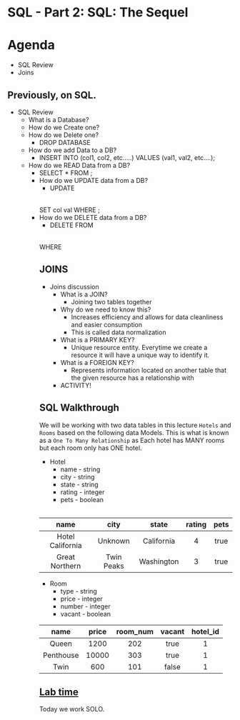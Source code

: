 # SQL - Part 2: SQL: The Sequel
# Agenda
- SQL Review
- Joins 

## Previously, on SQL.
- SQL Review
    - What is a Database?
    - How do we Create one?
    - How do we Delete one?
      - DROP DATABASE <nameofdatabase>
    - How do we add Data to a DB?
      - INSERT INTO <db> (col1, col2, etc.....) VALUES (val1, val2, etc....);
    - How do we READ Data from a DB?
      - SELECT * FROM <table>;
    - How do we UPDATE data from a DB?
      - UPDATE <table> SET col val WHERE <condition>; 
    - How do we DELETE data from a DB?
      - DELETE FROM <table> WHERE <condition>
## JOINS 
- Joins discussion
    - What is a JOIN?
      - Joining two tables together
    - Why do we need to know this?
      - Increases efficiency and allows for data cleanliness and easier consumption
      - This is called data normalization
    - What is a PRIMARY KEY?
      - Unique resource entity. Everytime we create a resource it will have a unique way to identify it.
    - What is a FOREIGN KEY?
      - Represents information located on another table that the given resource has a relationship with
    - ACTIVITY!

## SQL Walkthrough
We will be working with two data tables in this lecture `Hotels` and `Rooms` based on the following data Models.  This is what is known as a `One To Many Relationship` as Each hotel has MANY rooms but each room only has ONE hotel.

- Hotel
  - name - string
  - city - string
  - state - string
  - rating - integer
  - pets - boolean

|       name       |    city    |   state    | rating | pets |
| :--------------: | :--------: | :--------: | :----: | :--: |
| Hotel California |  Unknown   | California |   4    | true |
|  Great Northern  | Twin Peaks | Washington |   3    | true |

- Room
  - type - string
  - price - integer
  - number - integer
  - vacant - boolean

|   name    | price | room_num | vacant | hotel_id |
| :-------: | :---: | :------: | :----: | :------: |
|   Queen   | 1200  |   202    |  true  |    1     |
| Penthouse | 10000 |   303    |  true  |    1     |
|   Twin    |  600  |   101    | false  |    1     |

## [Lab time](https://github.com/joinpursuit/Pursuit-Core-Web/blob/master/full-stack-express/intro-to-sql-part-2/README2.md#lab-time)
Today we work SOLO.
